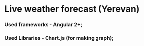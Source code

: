 # Live weather forecast (Yerevan)
### Used frameworks - Angular 2+;
### Used Libraries - Chart.js (for making graph);